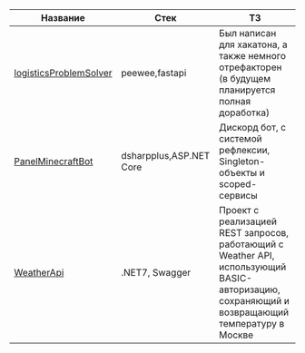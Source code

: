 | Название                                                                                  | Стек             | ТЗ                                                                                |
|-------------------------------------------------------------------------------------------|------------------|-----------------------------------------------------------------------------------|
| [logisticsProblemSolver](https://github.com/danpaf/logisticsProblemSolver)                | peewee,fastapi   | Был написан для хакатона, а также немного отрефакторен (в будущем планируется полная доработка)                    |
| [PanelMinecraftBot](https://github.com/danpaf/PanelMinecraftBot)                           | dsharpplus,ASP.NET Core | Дискорд бот, с системой рефлексии, Singleton-объекты и scoped-сервисы |
| [WeatherApi](https://github.com/danpaf/WeatherApi)                                         | .NET7, Swagger    | Проект с реализацией REST запросов, работающий с Weather API, использующий BASIC-авторизацию, сохраняющий и возвращающий температуру в Москве |
